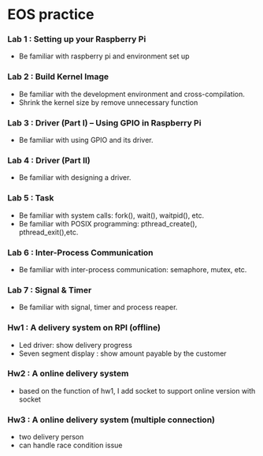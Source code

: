 # EOS practice

### **Lab 1 : Setting up your Raspberry Pi**

- Be familiar with raspberry pi and environment set up

### **Lab 2 : Build Kernel Image**

- Be familiar with the development environment and cross-compilation.
- Shrink  the kernel size by remove unnecessary  function

### **Lab 3 : Driver (Part I) – Using GPIO in Raspberry Pi**

- Be familiar with using GPIO and its driver.

### **Lab 4 : Driver (Part II)**

- Be familiar with designing a driver.

### Lab 5 : Task

- Be familiar with system calls: fork(), wait(), waitpid(), etc.
- Be familiar with POSIX programming: pthread_create(), pthread_exit(),etc.

### Lab 6 : Inter-Process Communication

- Be familiar with inter-process communication: semaphore, mutex, etc.

### **Lab 7 : Signal & Timer**

- Be familiar with signal, timer and process reaper.

### Hw1 : A delivery system on  RPI (offline)

- Led driver: show delivery progress
- Seven segment display : show amount payable by the customer

### Hw2 : A online delivery system

- based on the function of hw1, I add socket to support online version with socket

### Hw3 : A online delivery system  (multiple connection)

- two delivery person
- can handle race condition issue